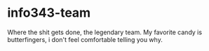 # info343-team
Where the shit gets done, the legendary team. 
My favorite candy is butterfingers, i don't feel comfortable telling you why. 

